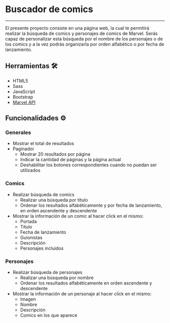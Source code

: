 # Buscador de comics

---

El presente proyecto consiste en una página web, la cual te permitirá realizar la búsqueda de comics y personajes de comics de Marvel. Serás capaz de personalizar esta búsqueda por el nombre de los personajes o de los comics y a la vez podrás organizarla por orden alfabético o por fecha de lanzamiento.

## Herramientas 🛠️

- HTML5
- Sass
- JavaScript
- Bootstrap
- [Marvel API](https://developer.marvel.com/docs)

## Funcionalidades ⚙️

### Generales

- Mostrar el total de resultados
- Paginador
  - Mostrar 20 resultados por página
  - Indicar la cantidad de páginas y la página actual
  - Deshabilitar los botones correspondientes cuando no puedan ser utilizados

### Comics

- Realizar búsqueda de comics
  - Realizar una búsqueda por título
  - Ordenar los resultados alfabéticamente y por fecha de lanzamiento, en orden ascendente y descendente
- Mostrar la información de un comic al hacer click en el mismo:
  - Portada
  - Título
  - Fecha de lanzamiento
  - Guionistas
  - Descripción
  - Personajes incluidos

### Personajes

- Realizar búsqueda de personajes
  - Realizar una búsqueda por nombre
  - Ordenar los resultados alfabéticamente en orden ascendente y descendente
- Mostrar la información de un personaje al hacer click en el mismo:
  - Imagen
  - Nombre
  - Descripción
  - Comics en los que aparece

